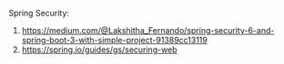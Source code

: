 Spring Security:

1. https://medium.com/@Lakshitha_Fernando/spring-security-6-and-spring-boot-3-with-simple-project-91389cc13119
2. https://spring.io/guides/gs/securing-web
